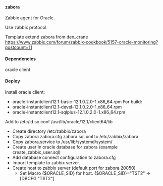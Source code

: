 #### zabora

Zabbix agent for Oracle.

Use zabbix protocol.

Template extend zabora from den_crane
https://www.zabbix.com/forum/zabbix-cookbook/5157-oracle-monitoring?postcount=11

#### Dependencies

oracle client

#### Deploy

Install oracle client:
- oracle-instantclient12.1-basic-12.1.0.2.0-1.x86_64.rpm
For build:
- oracle-instantclient12.1-devel-12.1.0.2.0-1.x86_64.rpm
- oracle-instantclient12.1-sqlplus-12.1.0.2.0-1.x86_64.rpm

Add to /etc/ld.so.conf
 /usr/lib/oracle/12.1/client64/lib
 
- Create directory /etc/zabbix/zabora
- Copy zabora zabora.cfg zabora.sql.xml to /etc/zabbix/zabora
- Copy zabora.service to /usr/lib/systemd/system/
- Create user in oracle database for zabora (example create_zabbix_user.sql)
- Add database connect configuration to zabora.cfg 
- Import template to zabbix server.
- Create host to zabbix server (default port for zabora 20050)
  - Set Macro {$ORACLE_SID} for host. {$ORACLE_SID}="TST2" => [DBCFG "TST2"]



 





